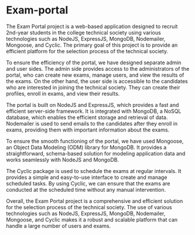 # Exam-portal

The Exam Portal project is a web-based application designed to recruit 2nd-year students in the college technical society using various technologies such as NodeJS, ExpressJS, MongoDB, Nodemailer, Mongoose, and Cyclic. The primary goal of this project is to provide an efficient platform for the selection process of the technical society.

To ensure the efficiency of the portal, we have designed separate admin and user sides. The admin side provides access to the administrators of the portal, who can create new exams, manage users, and view the results of the exams. On the other hand, the user side is accessible to the candidates who are interested in joining the technical society. They can create their profiles, enroll in exams, and view their results.

The portal is built on NodeJS and ExpressJS, which provides a fast and efficient server-side framework. It is integrated with MongoDB, a NoSQL database, which enables the efficient storage and retrieval of data. Nodemailer is used to send emails to the candidates after they enroll in exams, providing them with important information about the exams.

To ensure the smooth functioning of the portal, we have used Mongoose, an Object Data Modeling (ODM) library for MongoDB. It provides a straightforward, schema-based solution for modeling application data and works seamlessly with NodeJS and MongoDB.

The Cyclic package is used to schedule the exams at regular intervals. It provides a simple and easy-to-use interface to create and manage scheduled tasks. By using Cyclic, we can ensure that the exams are conducted at the scheduled time without any manual intervention.

Overall, the Exam Portal project is a comprehensive and efficient solution for the selection process of the technical society. The use of various technologies such as NodeJS, ExpressJS, MongoDB, Nodemailer, Mongoose, and Cyclic makes it a robust and scalable platform that can handle a large number of users and exams.





